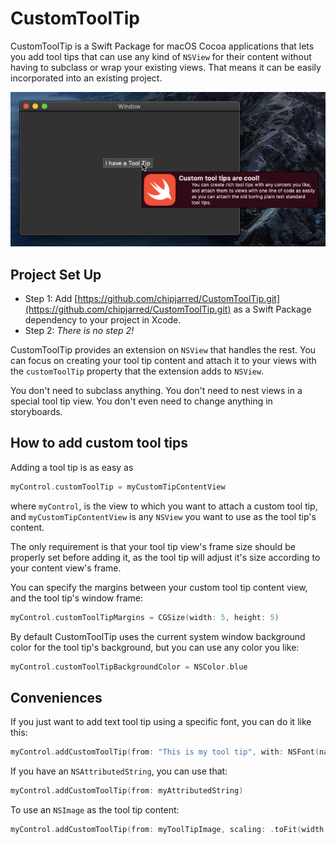 # CustomToolTip

CustomToolTip is a Swift Package for macOS Cocoa applications that lets you add tool tips that can use any kind of  `NSView` for their content without having to subclass or wrap your existing views.  That means it can be easily incorporated into an existing project.

![Screenshot](./Images/ScreenShot.png)

## Project Set Up

- Step 1: Add [https://github.com/chipjarred/CustomToolTip.git](https://github.com/chipjarred/CustomToolTip.git) as a Swift Package dependency to your project in Xcode.
- Step 2: *There is no step 2!*

CustomToolTip provides an extension on `NSView` that handles the rest.  You can focus on creating your tool tip content and attach it to your views with the `customToolTip` property that the extension adds to `NSView`.

You don't need to subclass anything. You don't need to nest views in a special tool tip view.  You don't even need to change anything in storyboards.  

## How to add custom tool tips

Adding a tool tip is as easy as

```swift
myControl.customToolTip = myCustomTipContentView
```
where `myControl`, is the view to which you want to attach a custom tool tip, and  `myCustomTipContentView` is any `NSView` you want to use as the tool tip's content.

The only requirement is that your tool tip view's frame size should be properly set before adding it, as the tool tip will adjust it's size according to your content view's frame.

You can specify the margins between your custom tool tip content view, and the tool tip's window frame:

```swift
myControl.customToolTipMargins = CGSize(width: 5, height: 5)
```

By default CustomToolTip uses the current system window background color for the tool tip's background, but you can use any color you like:

```swift
myControl.customToolTipBackgroundColor = NSColor.blue
```

## Conveniences

If you just want to add text tool tip using a specific font, you can do it like this:

```swift
myControl.addCustomToolTip(from: "This is my tool tip", with: NSFont(name: "Chalkboard", size: 20))
```

If you have an `NSAttributedString`, you can use that:

```swift
myControl.addCustomToolTip(from: myAttributedString)
```

To use an `NSImage` as the tool tip content:

```swift
myControl.addCustomToolTip(from: myToolTipImage, scaling: .toFit(width: 50, height: 50))
```
